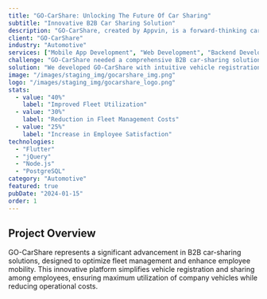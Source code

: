 ```yaml
---
title: "GO-CarShare: Unlocking The Future Of Car Sharing"
subtitle: "Innovative B2B Car Sharing Solution"
description: "GO-CarShare, created by Appvin, is a forward-thinking car-sharing solution for B2B use. Simplifying vehicle registration and sharing among employees, it ensures fleet optimization with the Keyless Monitor feature."
client: "GO-CarShare"
industry: "Automotive"
services: ["Mobile App Development", "Web Development", "Backend Development"]
challenge: "GO-CarShare needed a comprehensive B2B car-sharing solution that would simplify vehicle registration and sharing among employees while ensuring fleet optimization."
solution: "We developed GO-CarShare with intuitive vehicle registration, seamless sharing capabilities, and the innovative Keyless Monitor feature for enhanced fleet management."
image: "/images/staging_img/gocarshare_img.png"
logo: "/images/staging_img/gocarshare_logo.png"
stats:
  - value: "40%"
    label: "Improved Fleet Utilization"
  - value: "30%"
    label: "Reduction in Fleet Management Costs"
  - value: "25%"
    label: "Increase in Employee Satisfaction"
technologies:
  - "Flutter"
  - "jQuery"
  - "Node.js"
  - "PostgreSQL"
category: "Automotive"
featured: true
pubDate: "2024-01-15"
order: 1
---
```


## Project Overview

GO-CarShare represents a significant advancement in B2B car-sharing solutions, designed to optimize fleet management and enhance employee mobility. This innovative platform simplifies vehicle registration and sharing among employees, ensuring maximum utilization of company vehicles while reducing operational costs.
